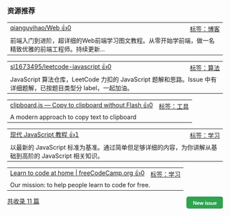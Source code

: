### 资源推荐

<table><tr>
<td>
<a href="https://github.com/qianguyihao/Web">qianguyihao/Web 👍0</a>
</td>
<td align="right">
<a href="https://github.com/vhxubo/issues-recommend-url/labels/%E5%8D%9A%E5%AE%A2">标签：博客</a>
</td>
</tr><tr>
<td colspan="2">
前端入门到进阶，超详细的Web前端学习图文教程。从零开始学前端，做一名精致优雅的前端工程师。持续更新...
</td>
</tr></table>
<table><tr>
<td>
<a href="https://github.com/sl1673495/leetcode-javascript">sl1673495/leetcode-javascript 👍0</a>
</td>
<td align="right">
<a href="https://github.com/vhxubo/issues-recommend-url/labels/%E7%AE%97%E6%B3%95">标签：算法</a>
</td>
</tr><tr>
<td colspan="2">
JavaScript 算法仓库，LeetCode 力扣的 JavaScript 题解和思路。Issue 中有详细题解，已按题目类型分 label，一起加油。
</td>
</tr></table>
<table><tr>
<td>
<a href="https://clipboardjs.com/">clipboard.js — Copy to clipboard without Flash 👍0</a>
</td>
<td align="right">
<a href="https://github.com/vhxubo/issues-recommend-url/labels/%E5%B7%A5%E5%85%B7">标签：工具</a>
</td>
</tr><tr>
<td colspan="2">
A modern approach to copy text to clipboard
</td>
</tr></table>
<table><tr>
<td>
<a href="https://zh.javascript.info/">现代 JavaScript 教程 👍1</a>
</td>
<td align="right">
<a href="https://github.com/vhxubo/issues-recommend-url/labels/%E5%AD%A6%E4%B9%A0">标签：学习</a>
</td>
</tr><tr>
<td colspan="2">
以最新的 JavaScript 标准为基准。通过简单但足够详细的内容，为你讲解从基础到高阶的 JavaScript 相关知识。
</td>
</tr></table>
<table><tr>
<td>
<a href="https://www.freecodecamp.org/">Learn to code at home | freeCodeCamp.org 👍0</a>
</td>
<td align="right">
<a href="https://github.com/vhxubo/issues-recommend-url/labels/%E5%AD%A6%E4%B9%A0">标签：学习</a>
</td>
</tr><tr>
<td colspan="2">
Our mission: to help people learn to code for free. 
</td>
</tr></table>

<a href="https://github.com/vhxubo/issues-recommend-url/issues/new"><img src=".github/workflows/new_issue.png" align="right" height="28" alt="New issue"></a> 
<a href="https://github.com/vhxubo/issues-recommend-url/issues">共收录 11 篇</a>
